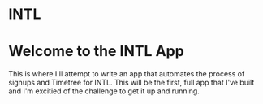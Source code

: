# INTL

# Welcome to the INTL App 

This is where I'll attempt to write an app that automates the process of signups and Timetree for INTL. This will be the first, full app that I've built and I'm excitied of the challenge to get it up and running. 

